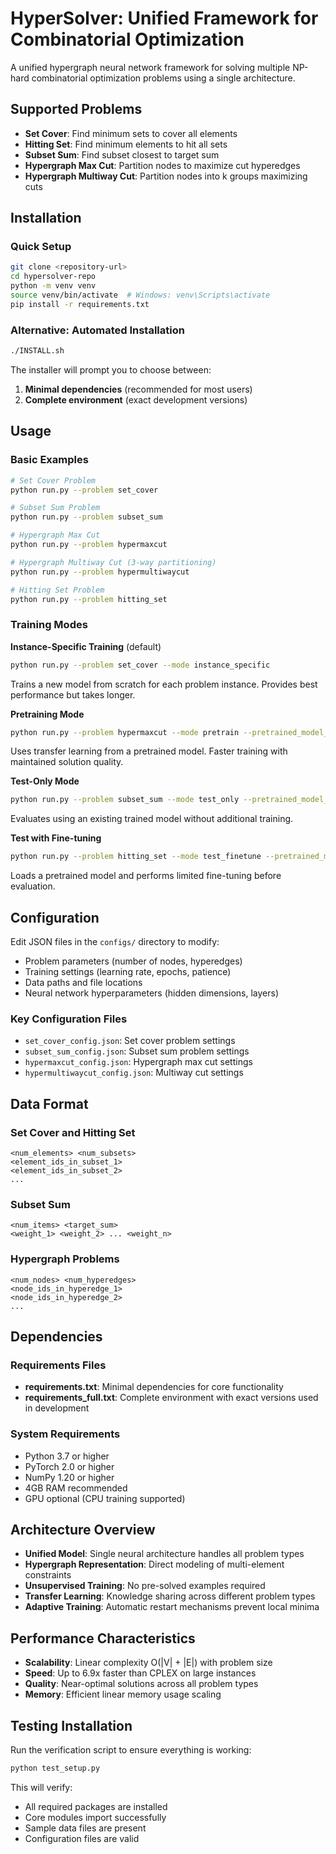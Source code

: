 # HyperSolver: Unified Framework for Combinatorial Optimization

A unified hypergraph neural network framework for solving multiple NP-hard combinatorial optimization problems using a single architecture.

## Supported Problems

- **Set Cover**: Find minimum sets to cover all elements
- **Hitting Set**: Find minimum elements to hit all sets  
- **Subset Sum**: Find subset closest to target sum
- **Hypergraph Max Cut**: Partition nodes to maximize cut hyperedges
- **Hypergraph Multiway Cut**: Partition nodes into k groups maximizing cuts

## Installation

### Quick Setup

```bash
git clone <repository-url>
cd hypersolver-repo
python -m venv venv
source venv/bin/activate  # Windows: venv\Scripts\activate
pip install -r requirements.txt
```

### Alternative: Automated Installation

```bash
./INSTALL.sh
```

The installer will prompt you to choose between:
1. **Minimal dependencies** (recommended for most users)
2. **Complete environment** (exact development versions)

## Usage

### Basic Examples

```bash
# Set Cover Problem
python run.py --problem set_cover

# Subset Sum Problem  
python run.py --problem subset_sum

# Hypergraph Max Cut
python run.py --problem hypermaxcut

# Hypergraph Multiway Cut (3-way partitioning)
python run.py --problem hypermultiwaycut

# Hitting Set Problem
python run.py --problem hitting_set
```

### Training Modes

**Instance-Specific Training** (default)
```bash
python run.py --problem set_cover --mode instance_specific
```
Trains a new model from scratch for each problem instance. Provides best performance but takes longer.

**Pretraining Mode**
```bash
python run.py --problem hypermaxcut --mode pretrain --pretrained_model_path models/set_cover.pth
```
Uses transfer learning from a pretrained model. Faster training with maintained solution quality.

**Test-Only Mode**
```bash
python run.py --problem subset_sum --mode test_only --pretrained_model_path models/subset_sum.pth
```
Evaluates using an existing trained model without additional training.

**Test with Fine-tuning**
```bash
python run.py --problem hitting_set --mode test_finetune --pretrained_model_path models/set_cover.pth
```
Loads a pretrained model and performs limited fine-tuning before evaluation.

## Configuration

Edit JSON files in the `configs/` directory to modify:
- Problem parameters (number of nodes, hyperedges)
- Training settings (learning rate, epochs, patience)
- Data paths and file locations
- Neural network hyperparameters (hidden dimensions, layers)

### Key Configuration Files
- `set_cover_config.json`: Set cover problem settings
- `subset_sum_config.json`: Subset sum problem settings  
- `hypermaxcut_config.json`: Hypergraph max cut settings
- `hypermultiwaycut_config.json`: Multiway cut settings

## Data Format

### Set Cover and Hitting Set
```
<num_elements> <num_subsets>
<element_ids_in_subset_1>
<element_ids_in_subset_2>
...
```

### Subset Sum
```
<num_items> <target_sum>
<weight_1> <weight_2> ... <weight_n>
```

### Hypergraph Problems
```
<num_nodes> <num_hyperedges>
<node_ids_in_hyperedge_1>
<node_ids_in_hyperedge_2>
...
```

## Dependencies

### Requirements Files
- **requirements.txt**: Minimal dependencies for core functionality
- **requirements_full.txt**: Complete environment with exact versions used in development

### System Requirements
- Python 3.7 or higher
- PyTorch 2.0 or higher
- NumPy 1.20 or higher
- 4GB RAM recommended
- GPU optional (CPU training supported)

## Architecture Overview

- **Unified Model**: Single neural architecture handles all problem types
- **Hypergraph Representation**: Direct modeling of multi-element constraints  
- **Unsupervised Training**: No pre-solved examples required
- **Transfer Learning**: Knowledge sharing across different problem types
- **Adaptive Training**: Automatic restart mechanisms prevent local minima

## Performance Characteristics

- **Scalability**: Linear complexity O(|V| + |E|) with problem size
- **Speed**: Up to 6.9x faster than CPLEX on large instances
- **Quality**: Near-optimal solutions across all problem types
- **Memory**: Efficient linear memory usage scaling

## Testing Installation

Run the verification script to ensure everything is working:

```bash
python test_setup.py
```

This will verify:
- All required packages are installed
- Core modules import successfully  
- Sample data files are present
- Configuration files are valid
